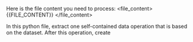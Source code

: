 Here is the file content you need to process:
<file_content>
{{FILE_CONTENT}}
</file_content>

In this python file, extract one self-contained data operation that is based on the dataset. After this operation, create 